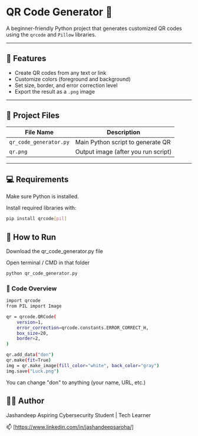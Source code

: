 # QR Code Generator 🔲

A beginner-friendly Python project that generates customized QR codes using the `qrcode` and `Pillow` libraries.

---

## 📌 Features

- Create QR codes from any text or link
- Customize colors (foreground and background)
- Set size, border, and error correction level
- Export the result as a `.png` image

---

## 📂 Project Files

| File Name             | Description                          |
|-----------------------|--------------------------------------|
| `qr_code_generator.py`| Main Python script to generate QR    |
| `qr.png`            | Output image (after you run script)  |

---

## 💻 Requirements

Make sure Python is installed.

Install required libraries with:
```bash
pip install qrcode[pil]


```
## 🚀 How to Run
Download the qr_code_generator.py file

Open terminal / CMD in that folder

```bash
python qr_code_generator.py
```

### 🧠 Code Overview

```bash
import qrcode
from PIL import Image

qr = qrcode.QRCode(
    version=1,
    error_correction=qrcode.constants.ERROR_CORRECT_H,
    box_size=20,
    border=2,
)

qr.add_data("don")
qr.make(fit=True)
img = qr.make_image(fill_color="white", back_color="gray")
img.save("Luck.png")
```

You can change "don" to anything (your name, URL, etc.)


## 🧑‍💻 Author

Jashandeep
Aspiring Cybersecurity Student | Tech Learner

📫 [https://www.linkedin.com/in/jashandeepsaroha/]



